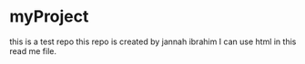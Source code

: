 # myProject
this is a test repo
this repo is created by jannah ibrahim
I can use html in this read me file.

